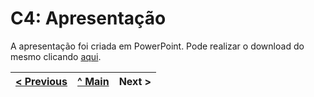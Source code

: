 # C4: Apresentação

A apresentação foi criada em PowerPoint.
Pode realizar o download do mesmo clicando <a href="https://github.com/TCM-TW02/trabalhofinal/raw/main/docs/ficheiros_auxiliares/TW02_apresentacao.pptx">aqui</a>.

<table>
<thead>
<tr>
<th align="left"><a href="https://github.com/TCM-TW02/trabalhofinal/blob/main/docs/c3.md">&lt; Previous</a></th>
<th align="center"><a href="https://github.com/TCM-TW02/trabalhofinal#report">^ Main</a></th>
<th align="right">Next &gt;</th>
</tr>
</thead>
</table>


